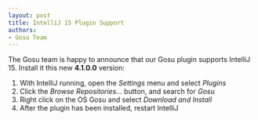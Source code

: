 ```yaml
---
layout: post
title: IntelliJ 15 Plugin Support
authors:
- Gosu Team
---
```


The Gosu team is happy to announce that our Gosu plugin supports IntelliJ 15.
Install it this new **4.1.0.0** version:


1. With IntelliJ running, open the *Settings* menu and select *Plugins*
2. Click the *Browse Repositories...* button, and search for *Gosu*
3. Right click on the OS Gosu and select *Download and Install*
4. After the plugin has been installed, restart IntelliJ

